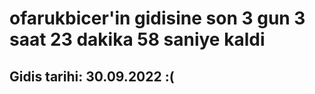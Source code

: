 # ofarukbicer'in gidisine son 3 gun 3 saat 23 dakika 58 saniye kaldi

## Gidis tarihi: 30.09.2022 :(